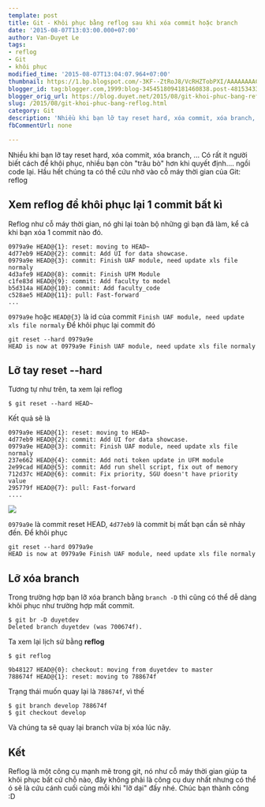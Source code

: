 ```yaml
---
template: post
title: Git - Khôi phục bằng reflog sau khi xóa commit hoặc branch
date: '2015-08-07T13:03:00.000+07:00'
author: Van-Duyet Le
tags:
- reflog
- Git
- khôi phục
modified_time: '2015-08-07T13:04:07.964+07:00'
thumbnail: https://1.bp.blogspot.com/-3KF--ZtRoJ8/VcRHZTobPXI/AAAAAAAACsA/ytQrNZKU_1Q/s1600/reflog-duyetdev.png
blogger_id: tag:blogger.com,1999:blog-3454518094181460838.post-4815343375083184130
blogger_orig_url: https://blog.duyet.net/2015/08/git-khoi-phuc-bang-reflog.html
slug: /2015/08/git-khoi-phuc-bang-reflog.html
category: Git
description: 'Nhiều khi bạn lỡ tay reset hard, xóa commit, xóa branch, ... Có rất ít người biết cách để khôi phục, nhiều bạn còn "trâu bò" hơn khi quyết định.... ngồi code lại. Hầu hết chúng ta có thể cứu nhờ vào cỗ máy thời gian của Git: reflog'
fbCommentUrl: none

---
```


Nhiều khi bạn lỡ tay reset hard, xóa commit, xóa branch, ... Có rất ít người biết cách để khôi phục, nhiều bạn còn "trâu bò" hơn khi quyết định.... ngồi code lại. Hầu hết chúng ta có thể cứu nhờ vào cỗ máy thời gian của Git: reflog

## Xem reflog để khôi phục lại 1 commit bất kì ##

Reflog như cỗ máy thời gian, nó ghi lại toàn bộ những gì bạn đã làm, kể cả khi bạn xóa 1 commit nào đó. 

```
0979a9e HEAD@{1}: reset: moving to HEAD~
4d77eb9 HEAD@{2}: commit: Add UI for data showcase.
0979a9e HEAD@{3}: commit: Finish UAF module, need update xls file normaly
4d3afe9 HEAD@{8}: commit: Finish UFM Module
c1fe83d HEAD@{9}: commit: Add faculty to model
b5d314a HEAD@{10}: commit: Add faculty_code
c528ae5 HEAD@{11}: pull: Fast-forward
...
```


`0979a9e` hoặc `HEAD@{3}` là id của commit `Finish UAF module, need update xls file normaly`
Để khôi phục lại commit đó

```
git reset --hard 0979a9e
HEAD is now at 0979a9e Finish UAF module, need update xls file normaly

```

## Lỡ tay reset --hard ##
Tương tự như trên, ta xem lại reflog

```
$ git reset --hard HEAD~

```
Kết quả sẽ là

```
0979a9e HEAD@{1}: reset: moving to HEAD~
4d77eb9 HEAD@{2}: commit: Add UI for data showcase.
0979a9e HEAD@{3}: commit: Finish UAF module, need update xls file normaly
237e662 HEAD@{4}: commit: Add noti token update in UFM module
2e99cad HEAD@{5}: commit: Add run shell script, fix out of memory
712d37c HEAD@{6}: commit: Fix priority, SGU doesn't have priority value
295779f HEAD@{7}: pull: Fast-forward
....

```

![](https://1.bp.blogspot.com/-3KF--ZtRoJ8/VcRHZTobPXI/AAAAAAAACsA/ytQrNZKU_1Q/s1600/reflog-duyetdev.png)


`0979a9e` là commit reset HEAD, `4d77eb9` là commit bị mất bạn cần sẽ nhảy đến.  Để khôi phục

```
git reset --hard 0979a9e
HEAD is now at 0979a9e Finish UAF module, need update xls file normaly

```

## Lỡ xóa branch ##
Trong trường hợp bạn lỡ xóa branch bằng `branch -D`  thì cũng có thể dễ dàng khôi phục như trường hợp mất commit.

```
$ git br -D duyetdev
Deleted branch duyetdev (was 700674f).

```

Ta xem lại lịch sử bằng **reflog**

```
$ git reflog

9b48127 HEAD@{0}: checkout: moving from duyetdev to master
788674f HEAD@{1}: reset: moving to 788674f
```

Trạng thái muốn quay lại là `788674f`, vì thế

```
$ git branch develop 788674f
$ git checkout develop
```

Và chúng ta sẽ quay lại branch vừa bị xóa lúc nãy.

## Kết ##
Reflog là một công cụ mạnh mẽ trong git, nó như cỗ máy thời gian giúp ta khôi phục bất cứ chỗ nào, đây không phải là công cụ duy nhất nhưng có thể ó sẽ là cứu cánh cuối cùng mỗi khi "lỡ dại" đấy nhé. Chúc bạn thành công :D 
